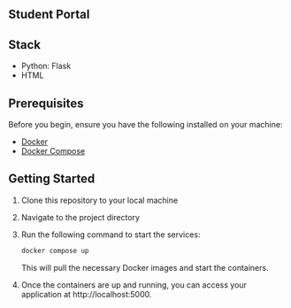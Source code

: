 ## Student Portal

## Stack

- Python: Flask
- HTML

## Prerequisites

Before you begin, ensure you have the following installed on your machine:

- [Docker](https://docs.docker.com/get-docker/)
- [Docker Compose](https://docs.docker.com/compose/install/)

## Getting Started

1. Clone this repository to your local machine

2. Navigate to the project directory

3. Run the following command to start the services:

   ```bash
   docker compose up
   ```

   This will pull the necessary Docker images and start the containers.

4. Once the containers are up and running, you can access your application at http://localhost:5000.